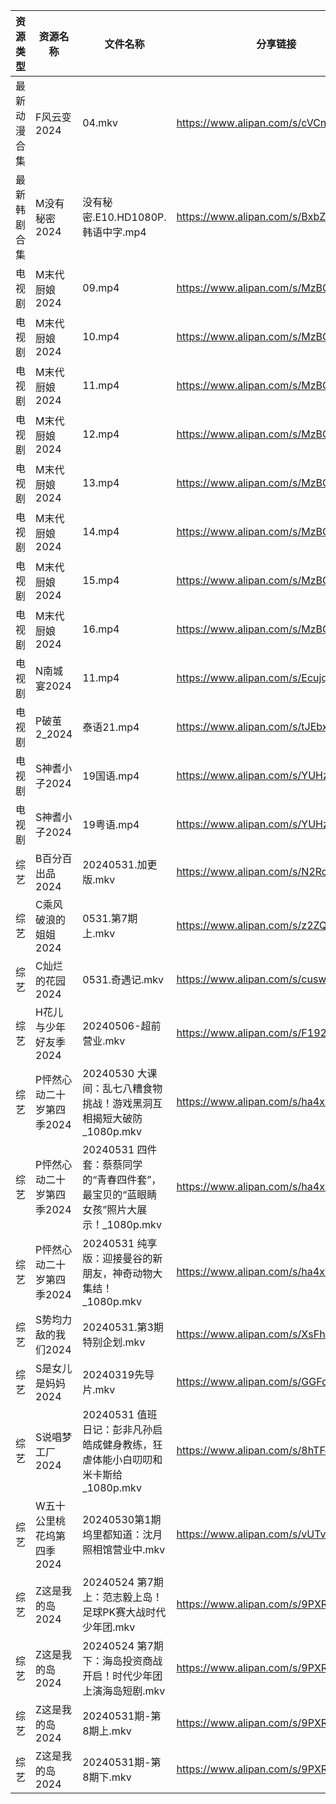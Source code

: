 | 资源类型   | 资源名称            | 文件名称                                                  | 分享链接                                 | 更新时间                |
| ------ | --------------- | ----------------------------------------------------- | ------------------------------------ | ------------------- |
| 最新动漫合集 | F风云变2024        | 04.mkv                                                | https://www.alipan.com/s/cVCnYQUhJmX | 2024-05-31 14:09:09 |
| 最新韩剧合集 | M没有秘密2024       | 没有秘密.E10.HD1080P.韩语中字.mp4                             | https://www.alipan.com/s/BxbZ3fCPnfq | 2024-05-31 00:05:37 |
| 电视剧    | M末代厨娘2024       | 09.mp4                                                | https://www.alipan.com/s/MzBG2dCbCix | 2024-05-31 08:42:07 |
| 电视剧    | M末代厨娘2024       | 10.mp4                                                | https://www.alipan.com/s/MzBG2dCbCix | 2024-05-31 08:42:06 |
| 电视剧    | M末代厨娘2024       | 11.mp4                                                | https://www.alipan.com/s/MzBG2dCbCix | 2024-05-31 08:42:06 |
| 电视剧    | M末代厨娘2024       | 12.mp4                                                | https://www.alipan.com/s/MzBG2dCbCix | 2024-05-31 08:42:06 |
| 电视剧    | M末代厨娘2024       | 13.mp4                                                | https://www.alipan.com/s/MzBG2dCbCix | 2024-05-31 08:42:05 |
| 电视剧    | M末代厨娘2024       | 14.mp4                                                | https://www.alipan.com/s/MzBG2dCbCix | 2024-05-31 08:42:05 |
| 电视剧    | M末代厨娘2024       | 15.mp4                                                | https://www.alipan.com/s/MzBG2dCbCix | 2024-05-31 14:05:49 |
| 电视剧    | M末代厨娘2024       | 16.mp4                                                | https://www.alipan.com/s/MzBG2dCbCix | 2024-05-31 14:05:49 |
| 电视剧    | N南城宴2024        | 11.mp4                                                | https://www.alipan.com/s/EcujqdaQJ8C | 2024-05-31 14:06:01 |
| 电视剧    | P破茧2_2024       | 泰语21.mp4                                              | https://www.alipan.com/s/tJEbxwiiXXs | 2024-05-31 14:06:11 |
| 电视剧    | S神耆小子2024       | 19国语.mp4                                              | https://www.alipan.com/s/YUHzska9nMA | 2024-05-31 00:06:26 |
| 电视剧    | S神耆小子2024       | 19粤语.mp4                                              | https://www.alipan.com/s/YUHzska9nMA | 2024-05-31 00:06:26 |
| 综艺     | B百分百出品2024      | 20240531.加更版.mkv                                      | https://www.alipan.com/s/N2RcoMVTDZC | 2024-05-31 14:06:51 |
| 综艺     | C乘风破浪的姐姐2024    | 0531.第7期上.mkv                                         | https://www.alipan.com/s/z2ZQFhKX5nR | 2024-05-31 14:07:02 |
| 综艺     | C灿烂的花园2024      | 0531.奇遇记.mkv                                          | https://www.alipan.com/s/cusw5oJaLFV | 2024-05-31 14:07:35 |
| 综艺     | H花儿与少年好友季2024   | 20240506-超前营业.mkv                                     | https://www.alipan.com/s/F192eKH9dMy | 2024-05-31 14:08:03 |
| 综艺     | P怦然心动二十岁第四季2024 | 20240530 大课间：乱七八糟食物挑战！游戏黑洞互相揭短大破防_1080p.mkv           | https://www.alipan.com/s/ha4xzKnmVsm | 2024-05-31 14:08:23 |
| 综艺     | P怦然心动二十岁第四季2024 | 20240531 四件套：蔡蔡同学的“青春四件套”，最宝贝的“蓝眼睛女孩”照片大展示！_1080p.mkv | https://www.alipan.com/s/ha4xzKnmVsm | 2024-05-31 14:08:22 |
| 综艺     | P怦然心动二十岁第四季2024 | 20240531 纯享版：迎接曼谷的新朋友，神奇动物大集结！_1080p.mkv              | https://www.alipan.com/s/ha4xzKnmVsm | 2024-05-31 14:08:22 |
| 综艺     | S势均力敌的我们2024    | 20240531.第3期特别企划.mkv                                  | https://www.alipan.com/s/XsFhEtje2h7 | 2024-05-31 14:08:28 |
| 综艺     | S是女儿是妈妈2024     | 20240319先导片.mkv                                       | https://www.alipan.com/s/GGFq6YSak3R | 2024-05-31 14:08:31 |
| 综艺     | S说唱梦工厂2024      | 20240531 值班日记：彭非凡孙启皓成健身教练，狂虐体能小白叨叨和米卡斯给_1080p.mkv     | https://www.alipan.com/s/8hTFJiRBK62 | 2024-05-31 14:08:34 |
| 综艺     | W五十公里桃花坞第四季2024 | 20240530第1期坞里都知道：沈月照相馆营业中.mkv                         | https://www.alipan.com/s/vUTvQycFkAZ | 2024-05-31 14:08:39 |
| 综艺     | Z这是我的岛2024      | 20240524 第7期 上：范志毅上岛！足球PK赛大战时代少年团.mkv                 | https://www.alipan.com/s/9PXRZVhrjvh | 2024-05-31 14:08:52 |
| 综艺     | Z这是我的岛2024      | 20240524 第7期 下：海岛投资商战开启！时代少年团上演海岛短剧.mkv               | https://www.alipan.com/s/9PXRZVhrjvh | 2024-05-31 14:08:52 |
| 综艺     | Z这是我的岛2024      | 20240531期-第8期上.mkv                                    | https://www.alipan.com/s/9PXRZVhrjvh | 2024-05-31 14:08:51 |
| 综艺     | Z这是我的岛2024      | 20240531期-第8期下.mkv                                    | https://www.alipan.com/s/9PXRZVhrjvh | 2024-05-31 14:08:51 |
